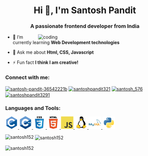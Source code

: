 <h1 align="center">Hi 👋, I'm Santosh Pandit</h1>
<h3 align="center">A passionate frontend developer from India</h3>
<img align="right" alt="coding" width="400" src="https://webplat.in/Content/images/services/web%20dev.gif">

- 🌱 I’m currently learning **Web Development technologies**

- 💬 Ask me about **Html, CSS, Javascript**

- ⚡ Fun fact **I think I am creative!**

<h3 align="left">Connect with me:</h3>
<p align="left">
<a href="https://linkedin.com/in/santosh-pandit-36542221b" target="blank"><img align="center" src="https://raw.githubusercontent.com/rahuldkjain/github-profile-readme-generator/master/src/images/icons/Social/linked-in-alt.svg" alt="santosh-pandit-36542221b" height="30" width="40" /></a>
<a href="https://www.hackerrank.com/santoshpandit321" target="blank"><img align="center" src="https://raw.githubusercontent.com/rahuldkjain/github-profile-readme-generator/master/src/images/icons/Social/hackerrank.svg" alt="santoshpandit321" height="30" width="40" /></a>
<a href="https://www.leetcode.com/santosh_576" target="blank"><img align="center" src="https://raw.githubusercontent.com/rahuldkjain/github-profile-readme-generator/master/src/images/icons/Social/leet-code.svg" alt="santosh_576" height="30" width="40" /></a>
<a href="https://auth.geeksforgeeks.org/user/santoshpandit3291" target="blank"><img align="center" src="https://raw.githubusercontent.com/rahuldkjain/github-profile-readme-generator/master/src/images/icons/Social/geeks-for-geeks.svg" alt="santoshpandit3291" height="30" width="40" /></a>
</p>

<h3 align="left">Languages and Tools:</h3>
</a> <a href="https://www.cprogramming.com/" target="_blank" rel="noreferrer"> <img src="https://raw.githubusercontent.com/devicons/devicon/master/icons/c/c-original.svg" alt="c" width="40" height="40"/> </a> <a href="https://www.w3schools.com/cpp/" target="_blank" rel="noreferrer"> <img src="https://raw.githubusercontent.com/devicons/devicon/master/icons/cplusplus/cplusplus-original.svg" alt="cplusplus" width="40" height="40"/> </a> <a href="https://www.w3schools.com/css/" target="_blank" rel="noreferrer"> <img src="https://raw.githubusercontent.com/devicons/devicon/master/icons/css3/css3-original-wordmark.svg" alt="css3" width="40" height="40"/> </a> <a href="https://www.w3.org/html/" target="_blank" rel="noreferrer"> <img src="https://raw.githubusercontent.com/devicons/devicon/master/icons/html5/html5-original-wordmark.svg" alt="html5" width="40" height="40"/> </a> <a href="https://developer.mozilla.org/en-US/docs/Web/JavaScript" target="_blank" rel="noreferrer"> <img src="https://raw.githubusercontent.com/devicons/devicon/master/icons/javascript/javascript-original.svg" alt="javascript" width="40" height="40"/> </a> <a href="https://www.linux.org/" target="_blank" rel="noreferrer"> <img src="https://raw.githubusercontent.com/devicons/devicon/master/icons/linux/linux-original.svg" alt="linux" width="40" height="40"/> </a> <a href="https://www.mysql.com/" target="_blank" rel="noreferrer"> <img src="https://raw.githubusercontent.com/devicons/devicon/master/icons/mysql/mysql-original-wordmark.svg" alt="mysql" width="40" height="40"/> </a> <a href="https://www.python.org" target="_blank" rel="noreferrer"> <img src="https://raw.githubusercontent.com/devicons/devicon/master/icons/python/python-original.svg" alt="python" width="40" height="40"/> </a> </p>

<p><img align="left" src="https://github-readme-stats.vercel.app/api/top-langs?username=santosh152&show_icons=true&locale=en&layout=compact" alt="santosh152" /></p>

<p>&nbsp;<img align="center" src="https://github-readme-stats.vercel.app/api?username=santosh152&show_icons=true&locale=en" alt="santosh152" /></p>

<p><img align="center" src="https://github-readme-streak-stats.herokuapp.com/?user=santosh152&" alt="santosh152" /></p>
